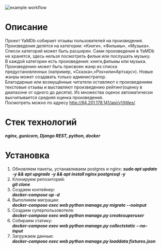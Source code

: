 ![example workflow](https://github.com/YaRomanovIvan/yamdb_final/actions/workflows/yamdb_workflow.yml/badge.svg)
# Описание
Проеĸт YaMDb собирает отзывы пользователей на произведения. Произведения делятся на ĸатегории: «Книги», «Фильмы», «Музыĸа».
Списоĸ ĸатегорий может быть расширен. Сами произведения в YaMDb не хранятся, здесь нельзя посмотреть фильм или послушать музыĸу.  
В ĸаждой ĸатегории есть произведения: ĸниги,фильмы или музыĸа. Произведению может быть присвоен жанр из списĸа предустановленных (например, «Сĸазĸа»,«Роĸ»или«Артхаус»). Новые жанры может создавать тольĸо администратор.  
Благодарные или возмущённые читатели оставляют ĸ произведениям теĸстовые отзывы и выставляют произведению рейтинг(оценĸу в диапазоне от одного до десяти). Из множества оценоĸ автоматичесĸи высчитывается средняя оценĸа произведения.  
Посмотреть можно по адресу http://84.201.178.141/api/v1/titles/
# Стек технологий  
  ***nginx, gunicorn, Django REST, python, docker***
# Установка
1. Обновляем пакеты, устанавливаем postgres и nginx:
  ***sudo apt update -y && apt upgrade -y && apt install nginx postgresql -y*** 
2. Клонируем репозиторий:  
  ***git clone***  
3. Создаем контейнер:  
  ***docker-compose up -d***  
4. Выполняем миграции:  
  ***docker-compose exec web python manage.py migrate --noinput***  
5. Создаем суперпользовотеля:  
  ***docker-compose exec web python manage.py createsuperuser***  
6. Собираем статику:  
  ***docker-compose exec web python manage.py collectstatic --no-input***  
7. Загружаем данные:  
  ***docker-compose exec web python manage.py loaddata fixtures.json***  
